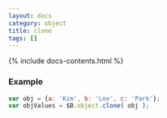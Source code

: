 ```yaml
---
layout: docs
category: object
title: clone
tags: []
---
```


{% include docs-contents.html %}

### Example
```js
var obj = {a: 'Kim', b: 'Lee', c: 'Park'};
var objValues = $B.object.clone( obj );
```